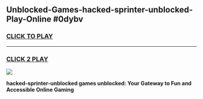 
## Unblocked-Games-hacked-sprinter-unblocked-Play-Online #0dybv
<h3>
<a href="https://news.freeplayer.one?title=hacked-sprinter-unblocked&ref=3">CLICK TO PLAY</a></h3>
<hr>

<h3>
<a href="https://news.freeplayer.one?title=hacked-sprinter-unblocked&ref=3">CLICK 2 PLAY</a>
  
</h3>

<a href="https://news.freeplayer.one?title=hacked-sprinter-unblocked&ref=3"><img src="https://clearcache.store/games.png"></a>


**hacked-sprinter-unblocked games unblocked: Your Gateway to Fun and Accessible Online Gaming**
